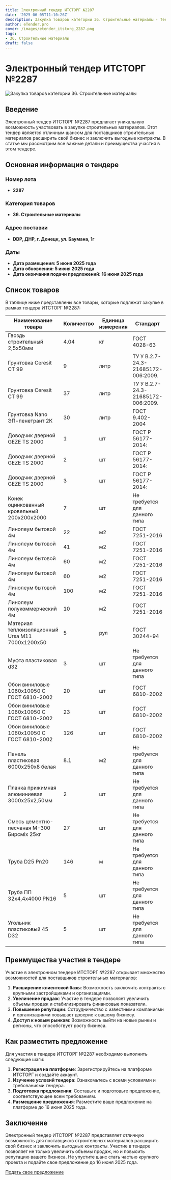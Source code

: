 ```yaml
---
title: Электронный тендер ИТСТОРГ №2287
date: '2025-06-05T11:10:26Z'
description: Закупка товаров категории 36. Строительные материалы - Тендер №2287
author: eTender.pro
cover: /images/etender_itstorg_2287.png
tags:
- 36. Строительные материалы
draft: false
---
```

# Электронный тендер ИТСТОРГ №2287

![Закупка товаров категории 36. Строительные материалы](/images/etender_itstorg_2287.png)

## Введение

Электронный тендер ИТСТОРГ №2287 предлагает уникальную возможность участвовать в закупке строительных материалов. Этот тендер является отличным шансом для поставщиков строительных материалов расширить свой бизнес и заключить выгодные контракты. В статье мы рассмотрим все важные детали и преимущества участия в этом тендере.

## Основная информация о тендере

### Номер лота
- **2287**

### Категория товаров
- **36. Строительные материалы**

### Адрес поставки
- **DDP, ДНР, г. Донецк, ул. Баумана, 1г**

### Даты
- **Дата размещения: 5 июня 2025 года**
- **Дата обновления: 5 июня 2025 года**
- **Дата окончания подачи предложений: 16 июня 2025 года**

## Список товаров

В таблице ниже представлены все товары, которые подлежат закупке в рамках тендера ИТСТОРГ №2287:

| Наименование товара | Количество | Единица измерения | Стандарт | Сертификация |
|----------------------|------------|------------------|-----------|---------------|
| Гвоздь строительный 2,5х50мм | 4.04 | кг | ГОСТ 4028-63 | Да |
| Грунтовка Ceresit CT 99 | 9 | литр | ТУ У В.2.7-24.3-21685172-006:2009. | Нет |
| Грунтовка Ceresit CT 99 | 37 | литр | ТУ У В.2.7-24.3-21685172-006:2009. | Нет |
| Грунтовка Nano ЭП-пенетрант 2К | 30 | литр | ГОСТ 9.402-2004 | Нет |
| Доводчик дверной GEZE TS 2000 | 1 | шт | ГОСТ Р 56177-2014: | Да |
| Доводчик дверной GEZE TS 2000 | 2 | шт | ГОСТ Р 56177-2014: | Да |
| Доводчик дверной GEZE TS 2000 | 3 | шт | ГОСТ Р 56177-2014: | Да |
| Конек оцинкованный кровельный 200х200х2000 | 7 | шт | Не требуется для данного типа | Да |
| Линолеум бытовой 4м | 22 | м2 | ГОСТ 7251-2016 | Да |
| Линолеум бытовой 4м | 41 | м2 | ГОСТ 7251-2016 | Да |
| Линолеум бытовой 4м | 60 | м2 | ГОСТ 7251-2016 | Да |
| Линолеум бытовой 4м | 60 | м2 | ГОСТ 7251-2016 | Да |
| Линолеум бытовой 4м | 100 | м2 | ГОСТ 7251-2016 | Да |
| Линолеум полукоммерческий 4м | 10 | м2 | ГОСТ 7251-2016 | Да |
| Материал теплоизоляционный Ursa M11 7000х1200х50 | 5 | рул | ГОСТ 30244-94 | Да |
| Муфта пластиковая d32 | 3 | шт | Не требуется для данного типа | Да |
| Обои виниловые 1060х10050 С ГОСТ 6810-2002 | 20 | шт | ГОСТ  6810-2002 | Да |
| Обои виниловые 1060х10050 С ГОСТ 6810-2002 | 23 | шт | ГОСТ  6810-2002 | Да |
| Обои виниловые 1060х10050 С ГОСТ 6810-2002 | 126 | шт | ГОСТ  6810-2002 | Да |
| Панель пластиковая 6000х250х8 белая | 8.1 | м2 | Не требуется для данного типа | Да |
| Планка прижимная алюминиевая 3000х25х2,50мм | 2 | шт | Не требуется для данного типа | Да |
| Смесь цементно-песчаная М-300 Бирсмiх 25кг | 27 | шт | Не требуется для данного типа | Да |
| Труба D25 Pn20 | 146 | м | Не требуется для данного типа | Да |
| Труба ПП 32х4,4х4000 PN16 | 5 | шт | Не требуется для данного типа | Да |
| Угольник пластиковый 45 D32 | 5 | шт | Не требуется для данного типа | Да |

## Преимущества участия в тендере

Участие в электронном тендере ИТСТОРГ №2287 открывает множество возможностей для поставщиков строительных материалов:

1. **Расширение клиентской базы**: Возможность заключить контракты с крупными застройщиками и организациями.
2. **Увеличение продаж**: Участие в тендере позволяет увеличить объемы продаж и стабилизировать финансовые показатели.
3. **Повышение репутации**: Сотрудничество с известными компаниями и организациями повышает доверие к вашему бизнесу.
4. **Доступ к новым рынкам**: Возможность выйти на новые рынки и регионы, что способствует росту бизнеса.

## Как разместить предложение

Для участия в тендере ИТСТОРГ №2287 необходимо выполнить следующие шаги:

1. **Регистрация на платформе**: Зарегистрируйтесь на платформе ИТСТОРГ и создайте аккаунт.
2. **Изучение условий тендера**: Ознакомьтесь с всеми условиями и требованиями тендера.
3. **Подготовка предложения**: Составьте и подготовьте предложение, соответствующее всем требованиям.
4. **Размещение предложения**: Разместите ваше предложение на платформе до 16 июня 2025 года.

## Заключение

Электронный тендер ИТСТОРГ №2287 представляет отличную возможность для поставщиков строительных материалов расширить свой бизнес и заключить выгодные контракты. Участие в тендере позволяет не только увеличить объемы продаж, но и повысить репутацию вашего бизнеса. Не упустите шанс стать частью крупного проекта и подайте свое предложение до 16 июня 2025 года.

[Подать свое предложение](https://itstorg.ru/tender-2287?utm_source=etender)